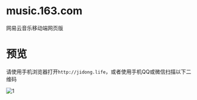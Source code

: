 # music.163.com
网易云音乐移动端网页版


# 预览

请使用手机浏览器打开`http://jidong.life`，或者使用手机QQ或微信扫描以下二维码

![1](http://owf5g9dnv.bkt.clouddn.com/jidong.life.png)
